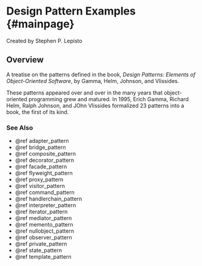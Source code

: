 # Design Pattern Examples {#mainpage}

Created by Stephen P. Lepisto

## Overview

A treatise on the patterns defined in the book, *Design Patterns: Elements of
Object-Oriented Software*, by Gamma, Helm, Johnson, and Vlissides.

These patterns appeared over and over in the many years that object-oriented
programming grew and matured.  In 1995, Erich Gamma, Richard Helm, Ralph
Johnson, and JOhn Vlissides formalized 23 patterns into a book, the first of
its kind.

### See Also
- @ref adapter_pattern
- @ref bridge_pattern
- @ref composite_pattern
- @ref decorator_pattern
- @ref facade_pattern
- @ref flyweight_pattern
- @ref proxy_pattern
- @ref visitor_pattern
- @ref command_pattern
- @ref handlerchain_pattern
- @ref interpreter_pattern
- @ref iterator_pattern
- @ref mediator_pattern
- @ref memento_pattern
- @ref nullobject_pattern
- @ref observer_pattern
- @ref private_pattern
- @ref state_pattern
- @ref template_pattern
 
